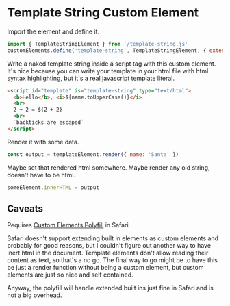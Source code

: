 # Template String Custom Element

Import the element and define it.

```js
import { TemplateStringElement } from '/template-string.js'
customElements.define('template-string', TemplateStringElement, { extends: "script" })
```

Write a naked template string inside a script tag with this custom element. It's nice because you can write your template in your html file with html syntax highlighting, but it's a real javascript template literal.

```html
<script id="template" is="template-string" type="text/html">
  <b>Hello</b>, <i>${name.toUpperCase()}</i>
  <br>
  2 + 2 = ${2 + 2}
  <br>
  `backticks are escaped`
</script>
```

Render it with some data.

```js
const output = templateElement.render({ name: 'Santa' })
```

Maybe set that rendered html somewhere. Maybe render any old string, doesn't have to be html.

```js
someElement.innerHTML = output
```

## Caveats

Requires [Custom Elements Polyfill](https://github.com/ungap/custom-elements) in Safari.

Safari doesn't support extending built in elements as custom elements and probably for good reasons, but I couldn't figure out another way to have inert html in the document. Template elements don't allow reading their content as text, so that's a no go. The final way to go might be to have this be just a render function without being a custom element, but custom elements are just so nice and self contained.

Anyway, the polyfill will handle extended built ins just fine in Safari and is not a big overhead.